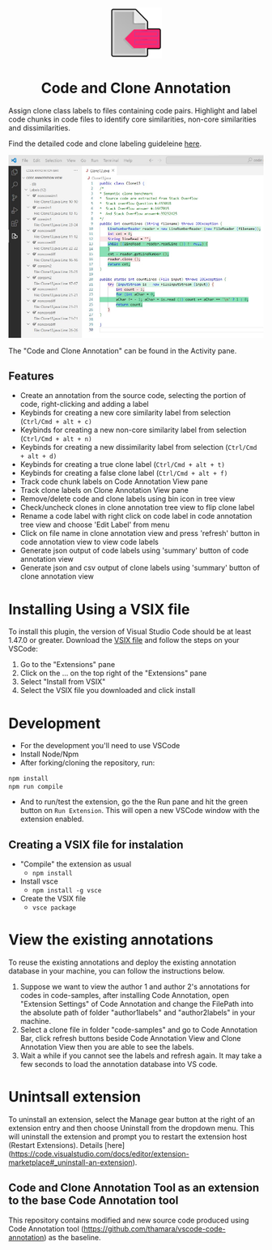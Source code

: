 <div align="center">
  <img src="resources/code-annotation.png" alt="Code Annotation Logo" height="100"> <h1>Code and Clone Annotation</h1>
</div>

Assign clone class labels to files containing code pairs. Highlight and label code chunks in code files to identify core similarities, non-core similarities and dissimilarities.

Find the detailed code and clone labeling guideleine [here](https://github.com/shamsa-abid/Code-Clone-Causal-Interpretation/blob/main/CodeAndCloneAnnotationTool/Code%20Pair%20Labeling%20Guidelines.pdf).

![](https://github.com/shamsa-abid/Code-Clone-Causal-Interpretation/blob/main/CodeAndCloneAnnotationTool/resources/VSCodeIDE.jpg)

The "Code and Clone Annotation" can be found in the Activity pane.

## Features

- Create an annotation from the source code, selecting the portion of code, right-clicking and adding a label
- Keybinds for creating a new core similarity label from selection (`Ctrl/Cmd + alt + c)`
- Keybinds for creating a new non-core similarity label from selection (`Ctrl/Cmd + alt + n)`
- Keybinds for creating a new dissimilarity label from selection (`Ctrl/Cmd + alt + d)`
- Keybinds for creating a true clone label (`Ctrl/Cmd + alt + t)`
- Keybinds for creating a false clone label (`Ctrl/Cmd + alt + f)`
- Track code chunk labels on Code Annotation View pane
- Track clone labels on Clone Annotation View pane
- Remove/delete code and clone labels using bin icon in tree view
- Check/uncheck clones in clone annotation tree view to flip clone label
- Rename a code label with right click on code label in code annotation tree view and choose 'Edit Label' from menu
- Click on file name in clone annotation view and press 'refresh' button in code annotation view to view code labels
- Generate json output of code labels using 'summary' button of code annotation view 
- Generate json and csv output of clone labels using 'summary' button of clone annotation view 

# Installing Using a VSIX file
To install this plugin, the version of Visual Studio Code should be at least 1.47.0 or greater. 
Download the [VSIX file](https://github.com/shamsa-abid/Code-Clone-Causal-Interpretation/blob/main/CodeAndCloneAnnotationTool/code-annotation-0.0.10-dev.vsix) and follow the steps on your VSCode:

1. Go to the "Extensions" pane
2. Click on the ... on the top right of the "Extensions" pane
3. Select "Install from VSIX"
4. Select the VSIX file you downloaded and click install

# Development

- For the development you'll need to use VSCode
- Install Node/Npm
- After forking/cloning the repository, run:
```
npm install
npm run compile
```
- And to run/test the extension, go the the Run pane and hit the green button on `Run Extension`. This will open a new VSCode window with the extension enabled.

## Creating a VSIX file for instalation

- "Compile" the extension as usual
  - `npm install`
- Install vsce
  - `npm install -g vsce`
- Create the VSIX file
  - `vsce package`

# View the existing annotations
To reuse the existing annotations and deploy the existing annotation database in your machine, you can follow the instructions below. 

1. Suppose we want to view the author 1 and author 2's annotations for codes in code-samples, after installing Code Annotation, open "Extension Settings" of Code Annotation and change the FilePath into the absolute path of folder "author1labels" and "author2labels" in your machine.
2. Select a clone file in folder "code-samples" and go to Code Annotation Bar, click refresh buttons beside Code Annotation View and Clone Annotation View then you are able to see the labels. 
3. Wait a while if you cannot see the labels and refresh again. It may take a few seconds to load the annotation database into VS code.

# Unintsall extension

To uninstall an extension, select the Manage gear button at the right of an extension entry and then choose Uninstall from the dropdown menu. This will uninstall the extension and prompt you to restart the extension host (Restart Extensions). Details [here] (https://code.visualstudio.com/docs/editor/extension-marketplace#_uninstall-an-extension).

## Code and Clone Annotation Tool as an extension to the base Code Annotation tool
This repository contains modified and new source code produced using Code Annotation tool (https://github.com/thamara/vscode-code-annotation) as the baseline. 

